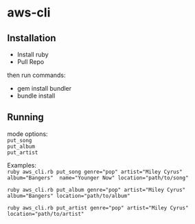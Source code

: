 # aws-cli

## Installation

* Install ruby
* Pull Repo

then run commands:  
* gem install bundler
* bundle install


## Running  

mode options:  
`put_song`  
`put_album`  
`put_artist`  

Examples:  
`ruby aws_cli.rb put_song genre="pop" artist="Miley Cyrus" album="Bangers"  name="Younger Now" location="path/to/song"`

`ruby aws_cli.rb put_album genre="pop" artist="Miley Cyrus" album="Bangers" location="path/to/album"`

`ruby aws_cli.rb put_artist genre="pop" artist="Miley Cyrus" location="path/to/artist"`